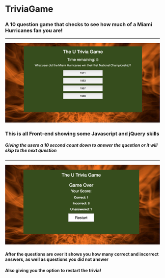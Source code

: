 # TriviaGame

### A 10 question game that checks to see how much of a Miami Hurricanes fan you are!
----
![alt text](https://github.com/JohnnyD4/TriviaGame/blob/master/umTrivia.png)

### This is all Front-end showing some Javascript and jQuery skills
##### Giving the users a 10 second count down to answer the question or it will skip to the next question
----
![alt text](https://github.com/JohnnyD4/TriviaGame/blob/master/umScore.png)

#### After the questions are over it shows you how many correct and incorrect answers, as well as questions you did not answer

#### Also giving you the option to restart the trivia!
